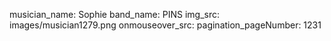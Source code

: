 musician_name: Sophie
band_name: PINS
img_src: images/musician1279.png
onmouseover_src: 
pagination_pageNumber: 1231